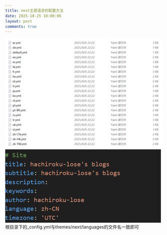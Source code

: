 ```yaml
---
title: next主题语言的配置方法
date: 2025-10-25 10:00:00
layout: post  
comments: true 
---
```


![Alt描述](https://raw.githubusercontent.com/hachiroku-lose/hachiroku-lose.github.io/refs/heads/master/images/1.png)
![Alt描述](https://raw.githubusercontent.com/hachiroku-lose/hachiroku-lose.github.io/refs/heads/master/images/2.png)
根目录下的_config.yml与themes/next/languages的文件名一致即可